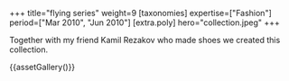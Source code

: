 +++
title="flying series"
weight=9
[taxonomies]
expertise=["Fashion"]
period=["Mar 2010", "Jun 2010"]
[extra.poly]
hero="collection.jpeg"
+++

Together with my friend Kamil Rezakov who made shoes we created this collection.

{{assetGallery()}}